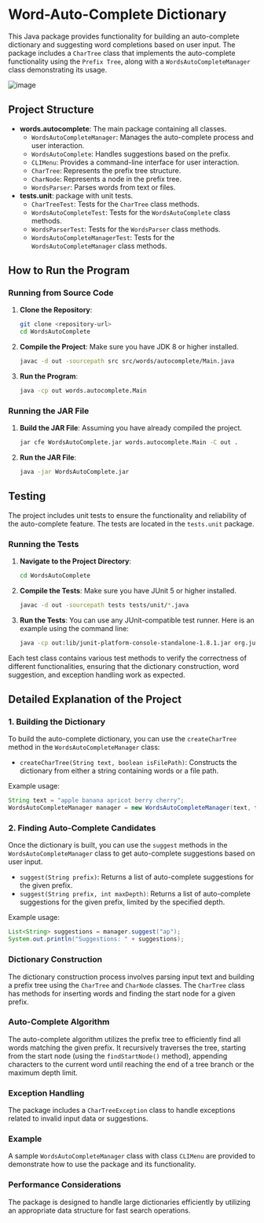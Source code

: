 # Word-Auto-Complete Dictionary

This Java package provides functionality for building an auto-complete dictionary and suggesting word completions based on user input. The package includes a `CharTree` class that implements the auto-complete functionality using the `Prefix Tree`, along with a `WordsAutoCompleteManager` class demonstrating its usage.

![image](https://github.com/anddr0/WordAutoComplete/assets/59768574/4b2a4d85-d4cc-46b3-b569-967398de3e8e)


## Project Structure

- **words.autocomplete**: The main package containing all classes.
  - `WordsAutoCompleteManager`: Manages the auto-complete process and user interaction.
  - `WordsAutoComplete`: Handles suggestions based on the prefix.
  - `CLIMenu`: Provides a command-line interface for user interaction.
  - `CharTree`: Represents the prefix tree structure.
  - `CharNode`: Represents a node in the prefix tree.
  - `WordsParser`: Parses words from text or files.
- **tests.unit**: package with unit tests.
  - `CharTreeTest`: Tests for the `CharTree` class methods.
  - `WordsAutoCompleteTest`: Tests for the `WordsAutoComplete` class methods.
  - `WordsParserTest`: Tests for the `WordsParser` class methods.
  - `WordsAutoCompleteManagerTest`: Tests for the `WordsAutoCompleteManager` class methods. 

## How to Run the Program

### Running from Source Code

1. **Clone the Repository**: 
   ```bash
   git clone <repository-url>
   cd WordsAutoComplete
   ```

2. **Compile the Project**: 
   Make sure you have JDK 8 or higher installed.
   ```bash
   javac -d out -sourcepath src src/words/autocomplete/Main.java
   ```

3. **Run the Program**:
   ```bash
   java -cp out words.autocomplete.Main
   ```

### Running the JAR File

1. **Build the JAR File**: 
   Assuming you have already compiled the project.
   ```bash
   jar cfe WordsAutoComplete.jar words.autocomplete.Main -C out .
   ```

2. **Run the JAR File**:
   ```bash
   java -jar WordsAutoComplete.jar
   ```

## Testing

The project includes unit tests to ensure the functionality and reliability of the auto-complete feature. The tests are located in the `tests.unit` package.

### Running the Tests

1. **Navigate to the Project Directory**:
   ```bash
   cd WordsAutoComplete
   ```

2. **Compile the Tests**:
   Make sure you have JUnit 5 or higher installed.
   ```bash
   javac -d out -sourcepath tests tests/unit/*.java
   ```

3. **Run the Tests**:
   You can use any JUnit-compatible test runner. Here is an example using the command line:
   ```bash
   java -cp out:lib/junit-platform-console-standalone-1.8.1.jar org.junit.platform.console.ConsoleLauncher --scan-class-path
   ```

Each test class contains various test methods to verify the correctness of different functionalities, ensuring that the dictionary construction, word suggestion, and exception handling work as expected.

## Detailed Explanation of the Project

### 1. Building the Dictionary

To build the auto-complete dictionary, you can use the `createCharTree` method in the `WordsAutoCompleteManager` class:

- `createCharTree(String text, boolean isFilePath)`: Constructs the dictionary from either a string containing words or a file path.

Example usage:

```java
String text = "apple banana apricot berry cherry";
WordsAutoCompleteManager manager = new WordsAutoCompleteManager(text, false);
```

### 2. Finding Auto-Complete Candidates

Once the dictionary is built, you can use the `suggest` methods in the `WordsAutoCompleteManager` class to get auto-complete suggestions based on user input.

- `suggest(String prefix)`: Returns a list of auto-complete suggestions for the given prefix.
- `suggest(String prefix, int maxDepth)`: Returns a list of auto-complete suggestions for the given prefix, limited by the specified depth.

Example usage:

```java
List<String> suggestions = manager.suggest("ap");
System.out.println("Suggestions: " + suggestions);
```

### Dictionary Construction

The dictionary construction process involves parsing input text and building a prefix tree using the `CharTree` and `CharNode` classes. The `CharTree` class has methods for inserting words and finding the start node for a given prefix.

### Auto-Complete Algorithm

The auto-complete algorithm utilizes the prefix tree to efficiently find all words matching the given prefix. It recursively traverses the tree, starting from the start node (using the `findStartNode()` method), appending characters to the current word until reaching the end of a tree branch or the maximum depth limit.

### Exception Handling

The package includes a `CharTreeException` class to handle exceptions related to invalid input data or suggestions.

### Example

A sample `WordsAutoCompleteManager` class with class `CLIMenu` are provided to demonstrate how to use the package and its functionality.

### Performance Considerations

The package is designed to handle large dictionaries efficiently by utilizing an appropriate data structure for fast search operations.


